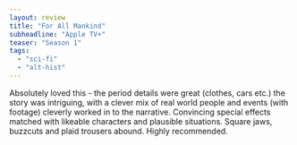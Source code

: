 ```yaml
---
layout: review
title: "For All Mankind"
subheadline: "Apple TV+"
teaser: "Season 1"
tags:
  - "sci-fi"
  - "alt-hist"
---
```

Absolutely loved this - the period details were great (clothes, cars etc.) the story was intriguing, with a clever mix of real world people and events (with footage) cleverly worked in to the narrative. Convincing special effects matched with likeable characters and plausible situations. Square jaws, buzzcuts and plaid trousers abound. Highly recommended.